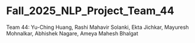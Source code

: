 # Fall_2025_NLP_Project_Team_44
Team 44: Yu-Ching Huang, Rashi Mahavir Solanki, Ekta Jichkar, Mayuresh Mohnalkar, Abhishek Nagare, Ameya Mahesh Bhalgat
